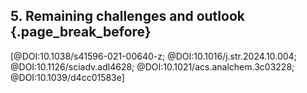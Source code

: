 ## 5. Remaining challenges and outlook {.page_break_before}

[@DOI:10.1038/s41596-021-00640-z; @DOI:10.1016/j.str.2024.10.004; @DOI:10.1126/sciadv.adl4628; @DOI:10.1021/acs.analchem.3c03228; @DOI:10.1039/d4cc01583e]
